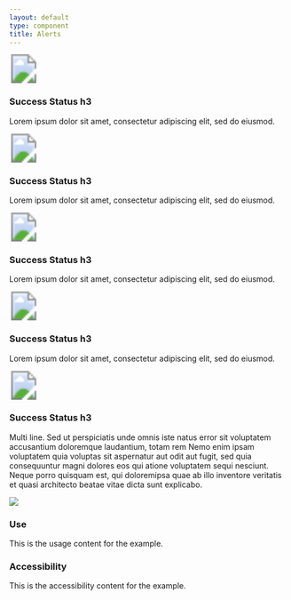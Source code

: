 ```yaml
---
layout: default
type: component
title: Alerts
---
```


<div class="preview">

  <div class="usa-alert usa-alert-success usa-sans">
    <div class="usa-alert-icon">
      <svg width="52" height="52" role="img" aria-label="success">
        <title>Success</title>
        <image xlink:href="{{ site.baseurl }}/assets/img/alerts/success.svg" src="{{ site.baseurl }}/assets/img/alerts/success.png" width="52" height="52" />
      </svg>
    </div>
    <div class="usa-alert-body">
      <h3 class="usa-alert-heading">Success Status h3</h3>
      <p class="usa-alert-text">Lorem ipsum dolor sit amet, consectetur adipiscing elit, sed do eiusmod.</p>
    </div>
  </div>

  <div class="usa-alert usa-alert-warning usa-sans">
    <div class="usa-alert-icon">
      <svg width="52" height="52" role="img" aria-label="warning">
        <title>Warning</title>
        <image xlink:href="{{ site.baseurl }}/assets/img/alerts/warning.svg" src="{{ site.baseurl }}/assets/img/alerts/warning.png" width="52" height="52" />
      </svg>
    </div>
    <div class="usa-alert-body">
      <h3 class="usa-alert-heading">Success Status h3</h3>
      <p class="usa-alert-text">Lorem ipsum dolor sit amet, consectetur adipiscing elit, sed do eiusmod.</p>
    </div>
  </div>

  <div class="usa-alert usa-alert-error usa-sans">
    <div class="usa-alert-icon">
      <svg width="52" height="52" role="img" aria-label="error">
        <title>Error</title>
        <image xlink:href="{{ site.baseurl }}/assets/img/alerts/error.svg" src="{{ site.baseurl }}/assets/img/alerts/error.png" width="52" height="52" />
      </svg>
    </div>
    <div class="usa-alert-body">
      <h3 class="usa-alert-heading">Success Status h3</h3>
      <p class="usa-alert-text">Lorem ipsum dolor sit amet, consectetur adipiscing elit, sed do eiusmod.</p>
    </div>
  </div>

  <div class="usa-alert usa-alert-info usa-sans">
    <div class="usa-alert-icon">
      <svg width="52" height="52" role="img" aria-label="info">
        <title>Info</title>
        <image xlink:href="{{ site.baseurl }}/assets/img/alerts/info.svg" src="{{ site.baseurl }}/assets/img/alerts/info.png" width="52" height="52" />
      </svg>
    </div>
    <div class="usa-alert-body">
      <h3 class="usa-alert-heading">Success Status h3</h3>
      <p class="usa-alert-text">Lorem ipsum dolor sit amet, consectetur adipiscing elit, sed do eiusmod.</p>
    </div>
  </div>

  <div class="usa-alert usa-alert-info usa-sans">
    <div class="usa-alert-icon">
      <svg width="52" height="52" role="img" aria-label="info">
        <title>Info</title>
        <image xlink:href="{{ site.baseurl }}/assets/img/alerts/info.svg" src="{{ site.baseurl }}/assets/img/alerts/info.png" width="52" height="52" />
      </svg>
    </div>
    <div class="usa-alert-body">
      <h3 class="usa-alert-heading">Success Status h3</h3>
      <p class="usa-alert-text">Multi line. Sed ut perspiciatis unde omnis iste natus error sit voluptatem accusantium doloremque laudantium, totam rem Nemo enim ipsam voluptatem quia voluptas sit aspernatur aut odit aut fugit, sed quia consequuntur magni dolores eos qui atione voluptatem sequi nesciunt. Neque porro quisquam est, qui doloremipsa quae ab illo inventore veritatis et quasi architecto beatae vitae dicta sunt explicabo.</p>
    </div>
  </div>

  <img src="{{ site.baseurl }}/assets/img/static/Alerts_UI_v1.png">
</div>

<div class="usa-grid-box">
  <div class="usa-width-one-half">
    <h3>Use</h3>
    <p>This is the usage content for the example.</p>
  </div>
  <div class="usa-width-one-half">
    <h3>Accessibility</h3>
    <p>This is the accessibility content for the example.</p>
  </div>  
</div>